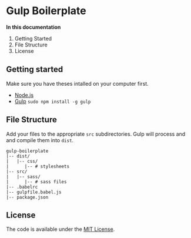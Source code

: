 # Gulp Boilerplate

**In this documentation**

1. Getting Started
2. File Structure
3. License

## Getting started

Make sure you have theses intalled on your computer first.

- [Node.js](https://nodejs.org/en/)
- [Gulp](http://gulpjs.com/) `sudo npm install -g gulp`

## File Structure

Add your files to the appropriate `src` subdirectories. Gulp will process and and compile them into `dist`.

```
gulp-boilerplate
|-- dist/
|   |-- css/
|      |-- # stylesheets
|-- src/
|   |-- sass/
|      |-- # sass files
|-- .babelrc
|-- gulpfile.babel.js
|-- package.json
```

## License

The code is available under the [MIT License](https://github.com/jlyw/gulp-boilerplate/blob/master/LICENSE).